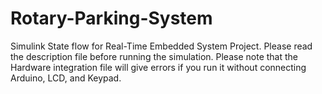 # Rotary-Parking-System
Simulink State flow for Real-Time Embedded System Project.
Please read the description file before running the simulation.
Please note that the Hardware integration file will give errors if you run it without connecting Arduino, LCD, and Keypad.